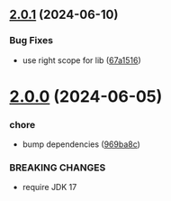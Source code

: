 ## [2.0.1](https://github.com/gravitee-io/gravitee-fetcher-gitlab/compare/2.0.0...2.0.1) (2024-06-10)


### Bug Fixes

* use right scope for lib ([67a1516](https://github.com/gravitee-io/gravitee-fetcher-gitlab/commit/67a15167d975fa30b393ff4a8ecc22a5c501c0c7))

# [2.0.0](https://github.com/gravitee-io/gravitee-fetcher-gitlab/compare/1.11.0...2.0.0) (2024-06-05)


### chore

* bump dependencies ([969ba8c](https://github.com/gravitee-io/gravitee-fetcher-gitlab/commit/969ba8c315ee0a7f539877f6e5e3d8ca27fcf78d))


### BREAKING CHANGES

* require JDK 17
